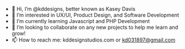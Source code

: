 - 👋 Hi, I’m @kddesigns, better known as Kasey Davis
- 👀 I’m interested in UX/UI, Product Design, and Software Development
- 🌱 I’m currently learning Javascript and PHP Development
- 💞️ I’m looking to collaborate on any new projects to help me learn and grow!
- 📫 How to reach me: kddesignstudios.com or kd031897@gmail.com

<!---
kddesigns/kddesigns is a ✨ special ✨ repository because its `README.md` (this file) appears on your GitHub profile.
You can click the Preview link to take a look at your changes.
--->
